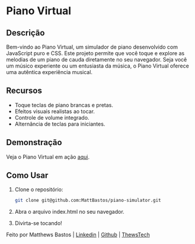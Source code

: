 # Piano Virtual

## Descrição

Bem-vindo ao Piano Virtual, um simulador de piano desenvolvido com JavaScript puro e CSS. Este projeto permite que você toque e explore as melodias de um piano de cauda diretamente no seu navegador. Seja você um músico experiente ou um entusiasta da música, o Piano Virtual oferece uma autêntica experiência musical.

## Recursos

- Toque teclas de piano brancas e pretas.
- Efeitos visuais realistas ao tocar.
- Controle de volume integrado.
- Alternância de teclas para iniciantes.

## Demonstração

Veja o Piano Virtual em ação [aqui](https://mattbastos.github.io/piano-simulator/).

## Como Usar

1. Clone o repositório:

   ```bash
   git clone git@github.com:MattBastos/piano-simulator.git
   ```

2. Abra o arquivo index.html no seu navegador.

3. Divirta-se tocando!

Feito por Matthews Bastos | [Linkedin](https://www.linkedin.com/in/matthewsbastos/) | [Github](https://github.com/MattBastos) | [ThewsTech](https://www.thewstech.dev/)
